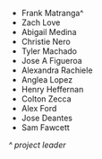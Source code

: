 - Frank Matranga^
- Zach Love
- Abigail Medina
- Christie Nero
- Tyler Machado
- Jose A Figueroa
- Alexandra Rachiele
- Anglea Lopez
- Henry Heffernan
- Colton Zecca
- Alex Ford
- Jose Deantes
- Sam Fawcett

*^ project leader*
